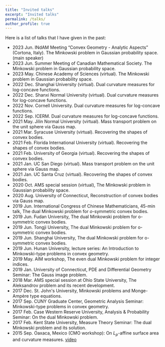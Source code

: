 ```yaml
---
title: "Invited talks"
excerpt: "Invited talks"
permalink: /talks/
author_profile: true
---
```


Here is a list of talks that I have given in the past:

- 2023 Jun. INdAM Meeting “Convex Geometry - Analytic Aspects” (Cortona, Italy).  The Minkowski problem in Gaussian probability space. (main speaker)
- 2023 Jun. Summer Meeting of Canadian Mathematical Society. The Minkowski problem in Gaussian probability space.
- 2023 May. Chinese Academy of Sciences (virtual). The Minkowski problem in Gaussian probability space.
- 2022 Dec. Shanghai University (virtual). Dual curvature measures for log-concave functions.
- 2022 Dec. Shanxi Normal University (virtual). Dual curvature measures for log-concave functions.
- 2022 Nov. Cornell University. Dual curvature measures for log-concave functions.
- 2022 Sep. ICERM. Dual curvature measures for log-concave functions.
- 2021 May. Jilin Normal University (virtual). Mass transport problem on the unit sphere via Gauss map.
- 2021 Mar. Syracuse University (virtual). Recovering the shapes of convex bodies.
- 2021 Feb. Florida International University (virtual). Recovering the shapes of convex bodies.
- 2021 Feb. University of Georgia (virtual). Recovering the shapes of convex bodies.
- 2021 Jan. UC San Diego (virtual). Mass transport problem on the unit sphere via Gauss map.
- 2021 Jan. UC Santa Cruz (virtual). Recovering the shapes of convex bodies.
- 2020 Oct. AMS special session (virtual), The Minkowski problem in Gaussian probability space.
- 2020 Aug. University of Connecticut, Reconstruction of convex bodies via Gauss map.
- 2019 Jun. International Congress of Chinese Mathematicians, 45-min talk, The dual Minkowski problem for $o$-symmetric convex bodies.
- 2019 Jun. Fudan University, The dual Minkowski problem for o-symmetric convex bodies.
- 2019 Jun. Tongji University, The dual Minkowski problem for o-symmetric convex bodies.
- 2019 Jun. Shanghai University, The dual Minkowski problem for o-symmetric convex bodies.
- 2019 Jun. Hunan University, lecture series: An Introduction to Minkowski-type problems in convex geometry.
- 2019 May. AIM workshop, The even dual Minkowski problem for integer indices.
- 2019 Jan. University of Connecticut, PDE and Differential Geometry Seminar: The Gauss image problem.
- 2018 Mar. AMS special session at Ohio State University, The Aleksandrov problem and its recent development.
- 2017 Dec. St. John's University, Minkowski problems and Monge-Ampère type equations.
- 2017 Sep. CUNY Graduate Center, Geometric Analysis Seminar: Minkowski-type problems in convex geometry.
- 2017 Feb. Case Western Reserve University, Analysis & Probability Seminar: On the dual Minkowski problem.
- 2017 Feb. Kent State University, Measure Theory Seminar: The dual Minkowski problem and its solution.
- 2015 Sep. Oaxaca, Mexico (CMO workshop): On $L_p$-affine surface area and curvature measures. [video](http://www.birs.ca/events/2015/5-day-workshops/15w5014/videos/watch/201509211738-Zhao.html)
